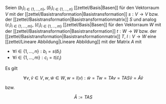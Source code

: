 Seien $(b_i)_{i \in \{ 1, \dots, n \}}$, $(\tilde{b}_i)_{i \in \{ 1, \dots, n \}}$ [[zettel/Basis|Basen]] für den Vektorraum $V$ mit der [[zettel/Basistransformation|Basistransformation]] $s : V \to V$ bzw. der [[zettel/Basistransformation|Basistransformationmatrix]] $S$ und analog $(c_i)_{i \in \{ 1, \dots, m \}}$, $(\tilde{c}_i)_{i \in \{ 1, \dots, m \}}$ [[zettel/Basis|Basen]] für den Vektorraum $W$ mit der [[zettel/Basistransformation|Basistransformation]] $t : W \to W$ bzw. der [[zettel/Basistransformation|Basistransformationmatrix]] $T$, $l : V \to W$ eine [[zettel/Lineare Abbildung|Lineare Abbildung]] mit der Matrix $A$ mit
- $\forall i \in \{ 1, \dots, n \} : b_i = s(\tilde{b}_i)$
- $\forall i \in \{ 1, \dots, m \} : c_i = t(\tilde{c}_i)$

Es gilt

$$
	\forall v, \tilde{v} \in V, w, \tilde{w} \in W, w = l(v) : \tilde{w} = Tw = TAv = TAS\tilde{v} = \tilde{A}\tilde{v}
$$

bzw.

$$
	\tilde{A} := TAS
$$